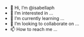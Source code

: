 - 👋 Hi, I’m @isabellaph
- 👀 I’m interested in ...
- 🌱 I’m currently learning ...
- 💞️ I’m looking to collaborate on ...
- 📫 How to reach me ...

